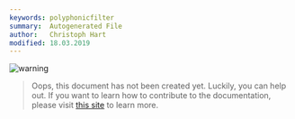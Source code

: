 ```yaml
---
keywords: polyphonicfilter
summary:  Autogenerated File
author:   Christoph Hart
modified: 18.03.2019
---
```

  
![warning](/images/icon_warning:64px)  
> Oops, this document has not been created yet. Luckily, you can help out. If you want to learn how to contribute to the documentation, please visit [this site](/glossary/contributing) to learn more.  
